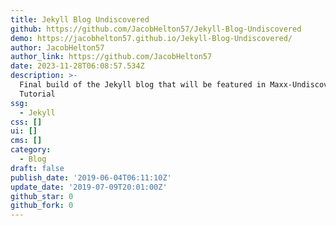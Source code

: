 ```yaml
---
title: Jekyll Blog Undiscovered
github: https://github.com/JacobHelton57/Jekyll-Blog-Undiscovered
demo: https://jacobhelton57.github.io/Jekyll-Blog-Undiscovered/
author: JacobHelton57
author_link: https://github.com/JacobHelton57
date: 2023-11-28T06:08:57.534Z
description: >-
  Final build of the Jekyll blog that will be featured in Maxx-Undiscovered
  Tutorial
ssg:
  - Jekyll
css: []
ui: []
cms: []
category:
  - Blog
draft: false
publish_date: '2019-06-04T06:11:10Z'
update_date: '2019-07-09T20:01:00Z'
github_star: 0
github_fork: 0
---
```

